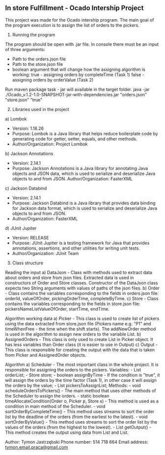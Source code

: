 ## In store Fulfillment - Ocado Intership Project

This project was made for the Ocado intership program. The main goal of the program execution is to
assign the list of orders to the pickers.

1. Running the program 

The program should be open with .jar file. In console there must be an input of three arguments:
- Path to the orders.json file 
- Path to the store.json file
- boolean argument that will change how the assigning algorithm is working: 
  true - assigning orders by completeTime (Task 1)
  false - assigning orders by orderValue (Task 2)

Run maven package task - jar will available in the target folder.
java -jar ./Ocado_v.1.2-1.0-SNAPSHOT-jar-with-dependencies.jar "orders.json" "store.json" "true"

2. Libraries used in the project

a) Lombok
- Version: 1.18.26
- Purpose: Lombok is a Java library that helps reduce boilerplate code by generating code for getter, setter, equals, and other methods.
- Author/Organization: Project Lombok

b) Jackson Annotations
- Version: 2.14.1
- Purpose: Jackson Annotations is a Java library for annotating Java objects and JSON data, which is used to serialize and deserialize Java objects to and from JSON.
  Author/Organization: FasterXML

c) Jackson Databind
- Version: 2.14.1
- Purpose: Jackson Databind is a Java library that provides data binding for Jackson data format, which is used to serialize and deserialize Java objects to and from JSON.
- Author/Organization: FasterXML

d) JUnit Jupiter
- Version: RELEASE
- Purpose: JUnit Jupiter is a testing framework for Java that provides annotations, assertions, and other utilities for writing unit tests.
- Author/Organization: JUnit Team

3. Class structure

Reading the input
a) DataJson - Class with methods used to extract data about orders and store from json files. Extracted data is used in constructors of Order and Store classes.
	      Constructor of the DataJson class expects two String arguments with values of paths of the json files.
b) Order - Class contains the variables corresponding to the fields in orders.json file: orderId, valueOfOrder, pickingOrderTime, completeByTime.
c) Store - Class contains the variables corresponding to the fields in store.json file: pickersNameListValueOfOrder, startTime, endTime.

Algorithm working data
a) Picker - This class is used to create list of pickers using the data extracted from store.json file (Pickers name e.g. "P1" and timeWhenFree - the time when the shift starts).
	    The addNewOrder method is used in the algorithm to assign new orders to the variable List<AssignedOrder>.
b) AssignedOrders - This class is only used to create List<AssignedOrder> in Picker object. It has less variables than Order class (it is easier to use in Output)
c) Output - This class is responsible for creating the output with the data that is taken from Picker and AssignedOrder objects. 

Algorithm
a) Scheduler - The most important class in the whole project. It is responsible for assigning the orders to the pickers. 
Variables:
    - List<Order> orderList;
    - Store store;
    - boolean assignByTime - If the condition is "true", it will assign the orders by the time factor (Task 1), in other case it will assign the orders by the value;
    - List<Picker> pickersToAssignList;
Methods:
    - void scheduleOrdersToPickers() - The main method that uses other methods of the Scheduler to assign the orders.
    - static boolean timeAllocateCondition(Order o, Picker p, Store s) - This method is used as a condition in main method of the Scheduler.
    - void sortOrderByCompleteTime() - This method uses streams to sort the order list by the deadline of the orders (from the earliest to the latest).
    - void sortOrderByValue() - This method uses streams to sort the order list by the values of the orders (from the highest to the lowest). 
    - List<Output> getOutput() - This method creates the output using data from List<Pickers> and List<AssignedOrders>.
 

Author: Tymon Jastrzębski
Phone number: 514 718 664
Email address: tymon.email.praca@gmail.com
